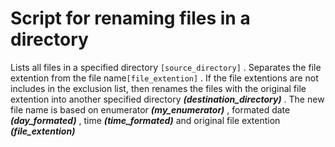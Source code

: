 # Script for renaming files in a directory

Lists all files in a specified directory `[source_directory]` . Separates the file extention from the file name`[file_extention]` . If the file extentions are not includes in the exclusion list, then renames the files with the original file extention into another specified directory ***(destination_directory)*** . The new file name is based on enumerator ***(my_enumerator)*** , formated date ***(day_formated)*** , time ***(time_formated)*** and original file extention ***(file_extention)***
